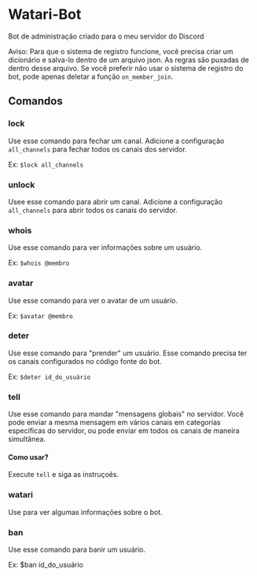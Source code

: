 # Watari-Bot
Bot de administração criado para o meu servidor do Discord

Aviso: Para que o sistema de registro funcione, você precisa criar um dicionário e salva-lo dentro de um arquivo json. As regras são puxadas de dentro desse arquivo.
Se você preferir não usar o sistema de registro do bot, pode apenas deletar a função `on_member_join`.

## Comandos

### lock

Use esse comando para fechar um canal.
Adicione a configuração `all_channels` para fechar todos os canais dos servidor.

Ex: `$lock all_channels`

### unlock

Usee esse comando para abrir um canal.
Adicione a configuração `all_channels` para abrir todos os canais do servidor.

### whois

Use esse comando para ver informações sobre um usuário.

Ex: `$whois @membro`

### avatar

Use esse comando para ver o avatar de um usuário.

Ex: `$avatar @membro`

### deter

Use esse comando para "prender" um usuário.
Esse comando precisa ter os canais configurados no código fonte do bot.

Ex: `$deter id_do_usuário`

### tell

Use esse comando para mandar "mensagens globais" no servidor.
Você pode enviar a mesma mensagem em vários canais em categorias específicas do servidor, ou pode enviar em todos os canais de maneira simultânea.

#### Como usar? 

Execute `tell` e siga as instruçoẽs.

### watari

Use para ver algumas informações sobre o bot.

### ban

Use esse comando para banir um usuário.

Ex: $ban id_do_usuário
